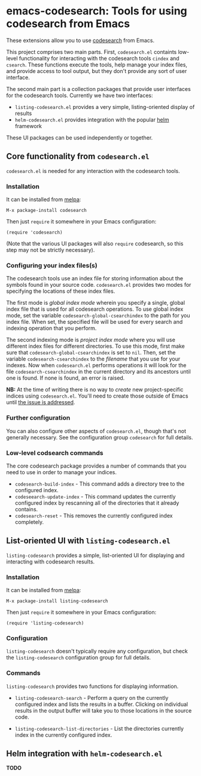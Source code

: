 # emacs-codesearch: Tools for using codesearch from Emacs

These extensions allow you to use
[codesearch](https://github.com/google/codesearch) from Emacs.

This project comprises two main parts. First, `codesearch.el` containts
low-level functionality for interacting with the codesearch tools `cindex` and
`csearch`. These functions execute the tools, help manage your index files, and
provide access to tool output, but they don't provide any sort of user
interface.

The second main part is a collection packages that provide user interfaces for
the codesearch tools. Currently we have two interfaces:

 * `listing-codesearch.el` provides a very simple, listing-oriented display of
   results
 * `helm-codesearch.el` provides integration with the popular
   [helm](https://github.com/emacs-helm/helm) framework

These UI packages can be used independently or together.

## Core functionality from `codesearch.el`

`codesearch.el` is needed for any interaction with the codesearch tools.

### Installation

It can be installed from [melpa](https://melpa.org):
```
M-x package-install codesearch
```

Then just `require` it somewhere in your Emacs configuration:
```
(require 'codesearch)
```

(Note that the various UI packages will also `require` codesearch, so this step
may not be strictly necessary).

### Configuring your index files(s)

The codesearch tools use an index file for storing information about the symbols
found in your source code. `codesearch.el` provides two modes for specifying the
locations of these index files.

The first mode is *global index mode* wherein you specify a single, global index
file that is used for all codesearch operations. To use global index mode, set
the variable `codesearch-global-csearchindex` to the path for you index file.
When set, the specified file will be used for every search and indexing
operation that you perform.

The second indexing mode is *project index mode* where you will use different
index files for different directories. To use this mode, first make sure that
`codesearch-global-csearchindex` is set to `nil`. Then, set the variable
`codesearch-csearchindex` to the *filename* that you use for your indexes. Now
when `codesearch.el` performs operations it will look for the file
`codesearch-csearchindex` in the current directory and its ancestors until one
is found. If none is found, an error is raised.

**NB:** At the time of writing there is no way to *create* new project-specific
indices using `codesearch.el`. You'll need to create those outside of Emacs
until
[the issue is addressed](https://github.com/abingham/emacs-codesearch/issues/4).

### Further configuration

You can also configure other aspects of `codesearch.el`, though that's not
generally necessary. See the configuration group `codesearch` for full details.

### Low-level codsearch commands

The core codesearch package provides a number of commands that you need to use
in order to manage your indices.

 * `codesearch-build-index` - This command adds a directory tree to the
   configured index.
 * `codeseearch-update-index` - This command updates the currently configured
   index by rescanning all of the directories that it already contains.
 * `codesearch-reset` - This removes the currently configured index completely.

## List-oriented UI with `listing-codesearch.el`

`listing-codesearch` provides a simple, list-oriented UI for displaying and
interacting with codesearch results.

### Installation

It can be installed from [melpa](https://melpa.org):
```
M-x package-install listing-codesearch
```

Then just `require` it somewhere in your Emacs configuration:
```
(require 'listing-codesearch)
```

### Configuration

`listing-codesearch` doesn't typically require any configuration, but check the
`listing-codesearch` configuration group for full details.

### Commands

`listing-codesearch` provides two functions for displaying information.

 * `listing-codesearch-search` - Perform a query on the currently configured
   index and lists the results in a buffer. Clicking on individual results in
   the output buffer will take you to those locations in the source code.

 * `listing-codesearch-list-directories` - List the directories currently index
   in the currently configured index.

## Helm integration with `helm-codesearch.el`

**TODO**
